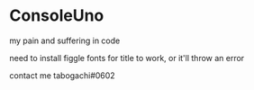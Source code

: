 # ConsoleUno
my pain and suffering in code

need to install figgle fonts for title to work, or it'll throw an error

contact me tabogachi#0602
